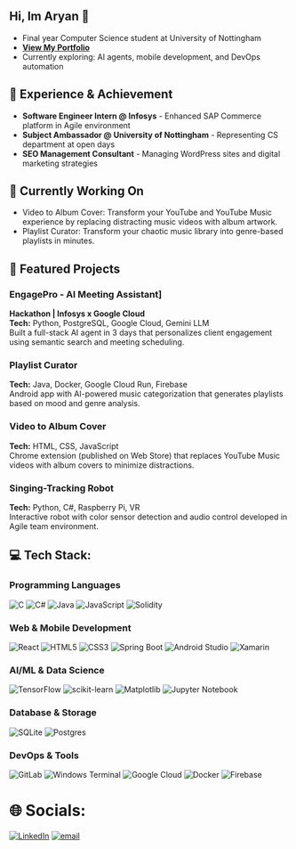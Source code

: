 ## Hi, Im Aryan 👋
- Final year Computer Science student at University of Nottingham
- **[View My Portfolio](https://1102aryan.github.io/portfolio/)**
- Currently exploring: AI agents, mobile development, and DevOps automation

## 💼 Experience & Achievement
-  **Software Engineer Intern @ Infosys** - Enhanced SAP Commerce platform in Agile environment
-  **Subject Ambassador @ University of Nottingham** - Representing CS department at open days  
-  **SEO Management Consultant** - Managing WordPress sites and digital marketing strategies

## 🔭 Currently Working On
- Video to Album Cover: Transform your YouTube and YouTube Music experience by replacing distracting music videos with album artwork.
- Playlist Curator: Transform your chaotic music library into genre-based playlists in minutes.

## 🚀 Featured Projects

### EngagePro - AI Meeting Assistant]
**Hackathon | Infosys x Google Cloud**  
**Tech:** Python, PostgreSQL, Google Cloud, Gemini LLM  
Built a full-stack AI agent in 3 days that personalizes client engagement using semantic search and meeting scheduling.

### Playlist Curator
**Tech:** Java, Docker, Google Cloud Run, Firebase  
Android app with AI-powered music categorization that generates playlists based on mood and genre analysis.

### Video to Album Cover
**Tech:** HTML, CSS, JavaScript  
Chrome extension (published on Web Store) that replaces YouTube Music videos with album covers to minimize distractions.

### Singing-Tracking Robot
**Tech:** Python, C#, Raspberry Pi, VR  
Interactive robot with color sensor detection and audio control developed in Agile team environment.

## 💻 Tech Stack:

### **Programming Languages**
![C](https://img.shields.io/badge/c-%2300599C.svg?style=for-the-badge&logo=c&logoColor=white) 
![C#](https://img.shields.io/badge/c%23-%23239120.svg?style=for-the-badge&logo=csharp&logoColor=white) 
![Java](https://img.shields.io/badge/java-%23ED8B00.svg?style=for-the-badge&logo=openjdk&logoColor=white) 
![JavaScript](https://img.shields.io/badge/javascript-%23323330.svg?style=for-the-badge&logo=javascript&logoColor=%23F7DF1E) 
![Solidity](https://img.shields.io/badge/Solidity-%23363636.svg?style=for-the-badge&logo=solidity&logoColor=white)

### **Web & Mobile Development**
![React](https://img.shields.io/badge/react-%2320232a.svg?style=for-the-badge&logo=react&logoColor=%2361DAFB)
![HTML5](https://img.shields.io/badge/html5-%23E34F26.svg?style=for-the-badge&logo=html5&logoColor=white) 
![CSS3](https://img.shields.io/badge/css3-%231572B6.svg?style=for-the-badge&logo=css3&logoColor=white)
![Spring Boot](https://img.shields.io/badge/springboot-%236DB33F.svg?style=for-the-badge&logo=springboot&logoColor=white)
![Android Studio](https://img.shields.io/badge/Android%20Studio-3DDC84.svg?style=for-the-badge&logo=android-studio&logoColor=white)
![Xamarin](https://img.shields.io/badge/Xamarin-3199DC?style=for-the-badge&logo=xamarin&logoColor=white)

### **AI/ML & Data Science**
![TensorFlow](https://img.shields.io/badge/TensorFlow-%23FF6F00.svg?style=for-the-badge&logo=TensorFlow&logoColor=white) 
![scikit-learn](https://img.shields.io/badge/scikit--learn-%23F7931E.svg?style=for-the-badge&logo=scikit-learn&logoColor=white) 
![Matplotlib](https://img.shields.io/badge/Matplotlib-%23ffffff.svg?style=for-the-badge&logo=Matplotlib&logoColor=black)
![Jupyter Notebook](https://img.shields.io/badge/jupyter-%23FA0F00.svg?style=for-the-badge&logo=jupyter&logoColor=white)

### **Database & Storage**
![SQLite](https://img.shields.io/badge/sqlite-%2307405e.svg?style=for-the-badge&logo=sqlite&logoColor=white)
![Postgres](https://img.shields.io/badge/postgres-%23316192.svg?style=for-the-badge&logo=postgresql&logoColor=white)

### **DevOps & Tools**
![GitLab](https://img.shields.io/badge/gitlab-%23181717.svg?style=for-the-badge&logo=gitlab&logoColor=white) 
![Windows Terminal](https://img.shields.io/badge/Windows%20Terminal-%234D4D4D.svg?style=for-the-badge&logo=windows-terminal&logoColor=white)
![Google Cloud](https://img.shields.io/badge/GoogleCloud-%234285F4.svg?style=for-the-badge&logo=google-cloud&logoColor=white)
![Docker](https://img.shields.io/badge/docker-%230db7ed.svg?style=for-the-badge&logo=docker&logoColor=white)
![Firebase](https://img.shields.io/badge/firebase-%23039BE5.svg?style=for-the-badge&logo=firebase)

# 🌐 Socials:
[![LinkedIn](https://img.shields.io/badge/LinkedIn-%230077B5.svg?logo=linkedin&logoColor=white)](https://www.linkedin.com/in/aryan-sunil-532920287/) [![email](https://img.shields.io/badge/Email-D14836?logo=gmail&logoColor=white)](mailto:aryansunil1102@gmail.com) 

